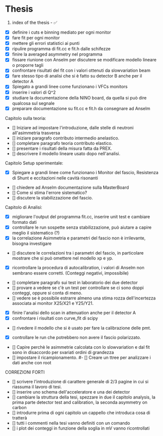 # Thesis

1. index of the thesis - :white_check_mark:

- [x] definire i cuts e binning mediato per ogni monitor 
- [x] fare fit per ogni monitor
- [x] mettere gli errori statistici ai punti
- [x] ripulire programma di fit.cc e fit.h dalle schifezze
- [x] finire la averaged asymmetry nel programma
- [x] fissare riunione con Anselm per discutere se modificare modello lineare o proporre tagli 
- [x] confrontare risultati del fit con i valori ottenuti da slowvariation beam
- [x] fare stesso tipo di analisi che si è fatto su detector B anche per il detector A
- [x] Spiegato a grandi linee come funzionano i VFCs monitors
- [x] inserire i valori di Q^2
- [x] studiare la documentazione della NINO board, da quella si può dire qualcosa sul segnale
- [x] preparare documentazione su fit.cc e fit.h da consegnare ad Anselm

Capitolo sulla teoria:
- [] Iniziare ad impostare l'introduzione, dalle stelle di neutroni all'asimmetria trasversa
- [] iniziare paragrafo contributo intermedio anelastico.
- [] completare paragrafo teoria contributo elastico.
- [] presentare i risultati della misura fatta da PREX.
- [] descrivere il modello lineare usato dopo nell'analisi.

Capitolo Setup sperimentale:
- [x] Spiegare a grandi linee come funzionano i Monitor del fascio, Resistenza di Shunt e eccitazioni nelle cavità risonanti
- [] chiedere ad Anselm documentazione sulla MasterBoard
- [] Come si stima l'errore sistematico?
- [] discutere la stabilizzazione del fascio.

Capitolo di Analisi:
- [x] migliorare l'output del programma fit.cc, inserire unit test e cambiare formato dati
- [x] controllare le run sospette senza stabilizzazione, può aiutare a capire meglio il sistematico (?)
- [x] la correlazione Asimmetria e parametri del fascio non è irrilevante, bisogna investigare
- [] discutere le correlazioni tra i parametri del fascio, in particolare mostrare che si può omettere nel modello xp e yp.
- [x] ricontrollare la procedura di autocalibration, i valori di Anselm non sembrano essere corretti. (Conteggi negativi, impossibile)
- [] completare paragrafo sui test in laboratorio dei due detector
- [] provare a vedere se c'è un test per controllare se ci sono doppi conteggi, oppure si conta di meno.
- [] vedere se è possibile estrarre almeno una stima rozza dell'incertezza associata ai monitor X25/X21 e Y25/Y21.
- [x] finire l'analisi dello scan in attenuation anche per il detector A
- [x] confrontare i risultati con curve_fit di scipy
- [] rivedere il modello che si è usato per fare la calibrazione delle pmt.
- [x] controllare le run che potrebbero non avere il fascio polarizzato.
- [] Capire perchè le asimmetrie calcolata con lo slowvariation e dal fit sono in disaccordo per svariati ordini di grandezza
- [] impostare il ricampionamento.
#- [] Creare un ttree per analizzare i dati anche con root

CORREZIONI FORTI
- [] scrivere l'introduzione di carattere generale di 2/3 pagine in cui si riassuma il lavoro di tesi.
- [] inserire uno schema dell'acceleratore e una dei detector
- [] cambiare la struttura della tesi, spezzare in due il capitolo analysis, la prima parte detector test and calibration, la seconda asymmetry on carbon
- [] introdurre prima di ogni capitolo un cappello che introduca cosa di tratterà
- [] tutti i commenti nella tesi vanno definiti con un comando
- [] i plot dei conteggi in funzione della soglia in mV vanno ricontrollati

